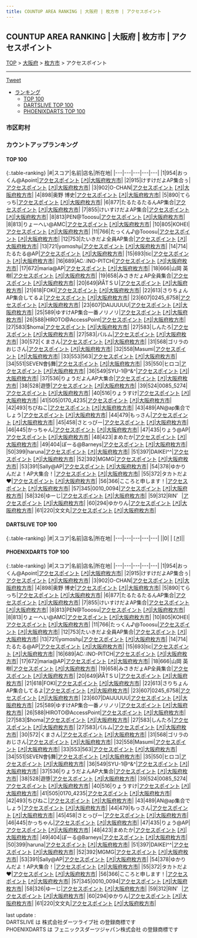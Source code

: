 ```yaml
---
title: COUNTUP AREA RANKING | 大阪府 | 枚方市 | アクセスポイント
---
```

## COUNTUP AREA RANKING | 大阪府 | 枚方市 | アクセスポイント

[TOP](/darts/rank/) > [大阪府](/darts/rank/大阪府/) > [枚方市](/darts/rank/大阪府/枚方市/) > アクセスポイント

___

<a href="https://twitter.com/share?ref_src=twsrc%5Etfw" data-text="COUNTUP AREA RANKING | 大阪府枚方市アクセスポイント" class="twitter-share-button" data-hashtags="DARTSLIVE,PHOENIXDARTS,darts,ダーツ" data-show-count="false">Tweet</a>

* [ランキング](#カウントアップランキング)
    * [TOP 100](#top-100)
    * [DARTSLIVE TOP 100](#dartslive-top-100)
    * [PHOENIXDARTS TOP 100](#phoenixdarts-top-100)

### 市区町村

<ul>

</ul>

### カウントアップランキング

#### TOP 100



{:.table-ranking}
|#|スコア|名前|店名|所在地|
|---|---|---|---|---|
|1|954|<span class="rank-name-pd">おっくん@Apoint</span>|<a href="/darts/rank/shops/80377.html">アクセスポイント</a> <a href="https://vs.phoenixdarts.com/jp/shop/shopDetailInfo/s_80377?s_seq=80377">[↗]</a>|<a href="/darts/rank/大阪府/枚方市">大阪府枚方市</a>|
|2|915|<span class="rank-name-pd">けすけだよAP集合ぅ</span>|<a href="/darts/rank/shops/80377.html">アクセスポイント</a> <a href="https://vs.phoenixdarts.com/jp/shop/shopDetailInfo/s_80377?s_seq=80377">[↗]</a>|<a href="/darts/rank/大阪府/枚方市">大阪府枚方市</a>|
|3|902|<span class="rank-name-pd">O-CHAN</span>|<a href="/darts/rank/shops/80377.html">アクセスポイント</a> <a href="https://vs.phoenixdarts.com/jp/shop/shopDetailInfo/s_80377?s_seq=80377">[↗]</a>|<a href="/darts/rank/大阪府/枚方市">大阪府枚方市</a>|
|4|898|<span class="rank-name-pd"><span class="pro-icon-pd"></span>奥野 博史</span>|<a href="/darts/rank/shops/80377.html">アクセスポイント</a> <a href="https://vs.phoenixdarts.com/jp/shop/shopDetailInfo/s_80377?s_seq=80377">[↗]</a>|<a href="/darts/rank/大阪府/枚方市">大阪府枚方市</a>|
|5|890|<span class="rank-name-pd">てらっち</span>|<a href="/darts/rank/shops/80377.html">アクセスポイント</a> <a href="https://vs.phoenixdarts.com/jp/shop/shopDetailInfo/s_80377?s_seq=80377">[↗]</a>|<a href="/darts/rank/大阪府/枚方市">大阪府枚方市</a>|
|6|877|<span class="rank-name-pd">たるたるたるんAP集合</span>|<a href="/darts/rank/shops/80377.html">アクセスポイント</a> <a href="https://vs.phoenixdarts.com/jp/shop/shopDetailInfo/s_80377?s_seq=80377">[↗]</a>|<a href="/darts/rank/大阪府/枚方市">大阪府枚方市</a>|
|7|855|<span class="rank-name-pd">けいすけだよAP集合</span>|<a href="/darts/rank/shops/80377.html">アクセスポイント</a> <a href="https://vs.phoenixdarts.com/jp/shop/shopDetailInfo/s_80377?s_seq=80377">[↗]</a>|<a href="/darts/rank/大阪府/枚方市">大阪府枚方市</a>|
|8|813|<span class="rank-name-pd">PEN@Tooosu</span>|<a href="/darts/rank/shops/80377.html">アクセスポイント</a> <a href="https://vs.phoenixdarts.com/jp/shop/shopDetailInfo/s_80377?s_seq=80377">[↗]</a>|<a href="/darts/rank/大阪府/枚方市">大阪府枚方市</a>|
|8|813|<span class="rank-name-pd">りょーへい@AMC</span>|<a href="/darts/rank/shops/80377.html">アクセスポイント</a> <a href="https://vs.phoenixdarts.com/jp/shop/shopDetailInfo/s_80377?s_seq=80377">[↗]</a>|<a href="/darts/rank/大阪府/枚方市">大阪府枚方市</a>|
|10|805|<span class="rank-name-pd">KOHEI</span>|<a href="/darts/rank/shops/80377.html">アクセスポイント</a> <a href="https://vs.phoenixdarts.com/jp/shop/shopDetailInfo/s_80377?s_seq=80377">[↗]</a>|<a href="/darts/rank/大阪府/枚方市">大阪府枚方市</a>|
|11|766|<span class="rank-name-pd">たっくん♪@Tooosu</span>|<a href="/darts/rank/shops/80377.html">アクセスポイント</a> <a href="https://vs.phoenixdarts.com/jp/shop/shopDetailInfo/s_80377?s_seq=80377">[↗]</a>|<a href="/darts/rank/大阪府/枚方市">大阪府枚方市</a>|
|12|753|<span class="rank-name-pd">たいきだよ全員AP集合</span>|<a href="/darts/rank/shops/80377.html">アクセスポイント</a> <a href="https://vs.phoenixdarts.com/jp/shop/shopDetailInfo/s_80377?s_seq=80377">[↗]</a>|<a href="/darts/rank/大阪府/枚方市">大阪府枚方市</a>|
|13|721|<span class="rank-name-pd">yαmαshμ</span>|<a href="/darts/rank/shops/80377.html">アクセスポイント</a> <a href="https://vs.phoenixdarts.com/jp/shop/shopDetailInfo/s_80377?s_seq=80377">[↗]</a>|<a href="/darts/rank/大阪府/枚方市">大阪府枚方市</a>|
|14|714|<span class="rank-name-pd">たるたる@AP</span>|<a href="/darts/rank/shops/80377.html">アクセスポイント</a> <a href="https://vs.phoenixdarts.com/jp/shop/shopDetailInfo/s_80377?s_seq=80377">[↗]</a>|<a href="/darts/rank/大阪府/枚方市">大阪府枚方市</a>|
|15|693|<span class="rank-name-pd">tic</span>|<a href="/darts/rank/shops/80377.html">アクセスポイント</a> <a href="https://vs.phoenixdarts.com/jp/shop/shopDetailInfo/s_80377?s_seq=80377">[↗]</a>|<a href="/darts/rank/大阪府/枚方市">大阪府枚方市</a>|
|16|689|<span class="rank-name-pd">AC∴INO-PITCH</span>|<a href="/darts/rank/shops/80377.html">アクセスポイント</a> <a href="https://vs.phoenixdarts.com/jp/shop/shopDetailInfo/s_80377?s_seq=80377">[↗]</a>|<a href="/darts/rank/大阪府/枚方市">大阪府枚方市</a>|
|17|672|<span class="rank-name-pd">maria@AP</span>|<a href="/darts/rank/shops/80377.html">アクセスポイント</a> <a href="https://vs.phoenixdarts.com/jp/shop/shopDetailInfo/s_80377?s_seq=80377">[↗]</a>|<a href="/darts/rank/大阪府/枚方市">大阪府枚方市</a>|
|18|666|<span class="rank-name-pd">山岡 英樹</span>|<a href="/darts/rank/shops/80377.html">アクセスポイント</a> <a href="https://vs.phoenixdarts.com/jp/shop/shopDetailInfo/s_80377?s_seq=80377">[↗]</a>|<a href="/darts/rank/大阪府/枚方市">大阪府枚方市</a>|
|19|658|<span class="rank-name-pd">みさきだょAP全員集合</span>|<a href="/darts/rank/shops/80377.html">アクセスポイント</a> <a href="https://vs.phoenixdarts.com/jp/shop/shopDetailInfo/s_80377?s_seq=80377">[↗]</a>|<a href="/darts/rank/大阪府/枚方市">大阪府枚方市</a>|
|20|649|<span class="rank-name-pd">ЙÅΤＳＵ</span>|<a href="/darts/rank/shops/80377.html">アクセスポイント</a> <a href="https://vs.phoenixdarts.com/jp/shop/shopDetailInfo/s_80377?s_seq=80377">[↗]</a>|<a href="/darts/rank/大阪府/枚方市">大阪府枚方市</a>|
|21|618|<span class="rank-name-pd">FOKI</span>|<a href="/darts/rank/shops/80377.html">アクセスポイント</a> <a href="https://vs.phoenixdarts.com/jp/shop/shopDetailInfo/s_80377?s_seq=80377">[↗]</a>|<a href="/darts/rank/大阪府/枚方市">大阪府枚方市</a>|
|22|613|<span class="rank-name-pd">さりちょんAP集合してるよ</span>|<a href="/darts/rank/shops/80377.html">アクセスポイント</a> <a href="https://vs.phoenixdarts.com/jp/shop/shopDetailInfo/s_80377?s_seq=80377">[↗]</a>|<a href="/darts/rank/大阪府/枚方市">大阪府枚方市</a>|
|23|607|<span class="rank-name-pd">0245_6758</span>|<a href="/darts/rank/shops/80377.html">アクセスポイント</a> <a href="https://vs.phoenixdarts.com/jp/shop/shopDetailInfo/s_80377?s_seq=80377">[↗]</a>|<a href="/darts/rank/大阪府/枚方市">大阪府枚方市</a>|
|23|607|<span class="rank-name-pd">DAIJUUUU</span>|<a href="/darts/rank/shops/80377.html">アクセスポイント</a> <a href="https://vs.phoenixdarts.com/jp/shop/shopDetailInfo/s_80377?s_seq=80377">[↗]</a>|<a href="/darts/rank/大阪府/枚方市">大阪府枚方市</a>|
|25|589|<span class="rank-name-pd">ゆすけAP集合一番ノリノリ</span>|<a href="/darts/rank/shops/80377.html">アクセスポイント</a> <a href="https://vs.phoenixdarts.com/jp/shop/shopDetailInfo/s_80377?s_seq=80377">[↗]</a>|<a href="/darts/rank/大阪府/枚方市">大阪府枚方市</a>|
|26|588|<span class="rank-name-pd">HIROTO@AccessPoint</span>|<a href="/darts/rank/shops/80377.html">アクセスポイント</a> <a href="https://vs.phoenixdarts.com/jp/shop/shopDetailInfo/s_80377?s_seq=80377">[↗]</a>|<a href="/darts/rank/大阪府/枚方市">大阪府枚方市</a>|
|27|583|<span class="rank-name-pd">$homa</span>|<a href="/darts/rank/shops/80377.html">アクセスポイント</a> <a href="https://vs.phoenixdarts.com/jp/shop/shopDetailInfo/s_80377?s_seq=80377">[↗]</a>|<a href="/darts/rank/大阪府/枚方市">大阪府枚方市</a>|
|27|583|<span class="rank-name-pd">しんたろ</span>|<a href="/darts/rank/shops/80377.html">アクセスポイント</a> <a href="https://vs.phoenixdarts.com/jp/shop/shopDetailInfo/s_80377?s_seq=80377">[↗]</a>|<a href="/darts/rank/大阪府/枚方市">大阪府枚方市</a>|
|27|583|<span class="rank-name-pd">パルム</span>|<a href="/darts/rank/shops/80377.html">アクセスポイント</a> <a href="https://vs.phoenixdarts.com/jp/shop/shopDetailInfo/s_80377?s_seq=80377">[↗]</a>|<a href="/darts/rank/大阪府/枚方市">大阪府枚方市</a>|
|30|572|<span class="rank-name-pd">くまさん</span>|<a href="/darts/rank/shops/80377.html">アクセスポイント</a> <a href="https://vs.phoenixdarts.com/jp/shop/shopDetailInfo/s_80377?s_seq=80377">[↗]</a>|<a href="/darts/rank/大阪府/枚方市">大阪府枚方市</a>|
|31|568|<span class="rank-name-pd">ゴリラのおじさん</span>|<a href="/darts/rank/shops/80377.html">アクセスポイント</a> <a href="https://vs.phoenixdarts.com/jp/shop/shopDetailInfo/s_80377?s_seq=80377">[↗]</a>|<a href="/darts/rank/大阪府/枚方市">大阪府枚方市</a>|
|32|558|<span class="rank-name-pd">Masumi</span>|<a href="/darts/rank/shops/80377.html">アクセスポイント</a> <a href="https://vs.phoenixdarts.com/jp/shop/shopDetailInfo/s_80377?s_seq=80377">[↗]</a>|<a href="/darts/rank/大阪府/枚方市">大阪府枚方市</a>|
|33|553|<span class="rank-name-pd">563</span>|<a href="/darts/rank/shops/80377.html">アクセスポイント</a> <a href="https://vs.phoenixdarts.com/jp/shop/shopDetailInfo/s_80377?s_seq=80377">[↗]</a>|<a href="/darts/rank/大阪府/枚方市">大阪府枚方市</a>|
|34|551|<span class="rank-name-pd">SEVEN會§舞</span>|<a href="/darts/rank/shops/80377.html">アクセスポイント</a> <a href="https://vs.phoenixdarts.com/jp/shop/shopDetailInfo/s_80377?s_seq=80377">[↗]</a>|<a href="/darts/rank/大阪府/枚方市">大阪府枚方市</a>|
|35|550|<span class="rank-name-pd">ヒロコ</span>|<a href="/darts/rank/shops/80377.html">アクセスポイント</a> <a href="https://vs.phoenixdarts.com/jp/shop/shopDetailInfo/s_80377?s_seq=80377">[↗]</a>|<a href="/darts/rank/大阪府/枚方市">大阪府枚方市</a>|
|36|549|<span class="rank-name-pd">SYU-1@^&amp;^</span>|<a href="/darts/rank/shops/80377.html">アクセスポイント</a> <a href="https://vs.phoenixdarts.com/jp/shop/shopDetailInfo/s_80377?s_seq=80377">[↗]</a>|<a href="/darts/rank/大阪府/枚方市">大阪府枚方市</a>|
|37|536|<span class="rank-name-pd">りょうだよんAP大集合</span>|<a href="/darts/rank/shops/80377.html">アクセスポイント</a> <a href="https://vs.phoenixdarts.com/jp/shop/shopDetailInfo/s_80377?s_seq=80377">[↗]</a>|<a href="/darts/rank/大阪府/枚方市">大阪府枚方市</a>|
|38|528|<span class="rank-name-pd">遊堕</span>|<a href="/darts/rank/shops/80377.html">アクセスポイント</a> <a href="https://vs.phoenixdarts.com/jp/shop/shopDetailInfo/s_80377?s_seq=80377">[↗]</a>|<a href="/darts/rank/大阪府/枚方市">大阪府枚方市</a>|
|39|524|<span class="rank-name-pd">0085_5274</span>|<a href="/darts/rank/shops/80377.html">アクセスポイント</a> <a href="https://vs.phoenixdarts.com/jp/shop/shopDetailInfo/s_80377?s_seq=80377">[↗]</a>|<a href="/darts/rank/大阪府/枚方市">大阪府枚方市</a>|
|40|516|<span class="rank-name-pd">りょうすけ</span>|<a href="/darts/rank/shops/80377.html">アクセスポイント</a> <a href="https://vs.phoenixdarts.com/jp/shop/shopDetailInfo/s_80377?s_seq=80377">[↗]</a>|<a href="/darts/rank/大阪府/枚方市">大阪府枚方市</a>|
|41|505|<span class="rank-name-pd">0170_4235</span>|<a href="/darts/rank/shops/80377.html">アクセスポイント</a> <a href="https://vs.phoenixdarts.com/jp/shop/shopDetailInfo/s_80377?s_seq=80377">[↗]</a>|<a href="/darts/rank/大阪府/枚方市">大阪府枚方市</a>|
|42|493|<span class="rank-name-pd">ちびねこ</span>|<a href="/darts/rank/shops/80377.html">アクセスポイント</a> <a href="https://vs.phoenixdarts.com/jp/shop/shopDetailInfo/s_80377?s_seq=80377">[↗]</a>|<a href="/darts/rank/大阪府/枚方市">大阪府枚方市</a>|
|43|489|<span class="rank-name-pd">AN@ap集合でしょう</span>|<a href="/darts/rank/shops/80377.html">アクセスポイント</a> <a href="https://vs.phoenixdarts.com/jp/shop/shopDetailInfo/s_80377?s_seq=80377">[↗]</a>|<a href="/darts/rank/大阪府/枚方市">大阪府枚方市</a>|
|44|479|<span class="rank-name-pd">もっさん</span>|<a href="/darts/rank/shops/80377.html">アクセスポイント</a> <a href="https://vs.phoenixdarts.com/jp/shop/shopDetailInfo/s_80377?s_seq=80377">[↗]</a>|<a href="/darts/rank/大阪府/枚方市">大阪府枚方市</a>|
|45|458|<span class="rank-name-pd">さとっぴー</span>|<a href="/darts/rank/shops/80377.html">アクセスポイント</a> <a href="https://vs.phoenixdarts.com/jp/shop/shopDetailInfo/s_80377?s_seq=80377">[↗]</a>|<a href="/darts/rank/大阪府/枚方市">大阪府枚方市</a>|
|46|445|<span class="rank-name-pd">かっちゃん</span>|<a href="/darts/rank/shops/80377.html">アクセスポイント</a> <a href="https://vs.phoenixdarts.com/jp/shop/shopDetailInfo/s_80377?s_seq=80377">[↗]</a>|<a href="/darts/rank/大阪府/枚方市">大阪府枚方市</a>|
|47|435|<span class="rank-name-pd">りょう@AP</span>|<a href="/darts/rank/shops/80377.html">アクセスポイント</a> <a href="https://vs.phoenixdarts.com/jp/shop/shopDetailInfo/s_80377?s_seq=80377">[↗]</a>|<a href="/darts/rank/大阪府/枚方市">大阪府枚方市</a>|
|48|423|<span class="rank-name-pd">まめたか</span>|<a href="/darts/rank/shops/80377.html">アクセスポイント</a> <a href="https://vs.phoenixdarts.com/jp/shop/shopDetailInfo/s_80377?s_seq=80377">[↗]</a>|<a href="/darts/rank/大阪府/枚方市">大阪府枚方市</a>|
|49|404|<span class="rank-name-pd">ぽーる@Barneys</span>|<a href="/darts/rank/shops/80377.html">アクセスポイント</a> <a href="https://vs.phoenixdarts.com/jp/shop/shopDetailInfo/s_80377?s_seq=80377">[↗]</a>|<a href="/darts/rank/大阪府/枚方市">大阪府枚方市</a>|
|50|399|<span class="rank-name-pd">haruna</span>|<a href="/darts/rank/shops/80377.html">アクセスポイント</a> <a href="https://vs.phoenixdarts.com/jp/shop/shopDetailInfo/s_80377?s_seq=80377">[↗]</a>|<a href="/darts/rank/大阪府/枚方市">大阪府枚方市</a>|
|51|397|<span class="rank-name-pd">DAIKEI^^</span>|<a href="/darts/rank/shops/80377.html">アクセスポイント</a> <a href="https://vs.phoenixdarts.com/jp/shop/shopDetailInfo/s_80377?s_seq=80377">[↗]</a>|<a href="/darts/rank/大阪府/枚方市">大阪府枚方市</a>|
|52|392|<span class="rank-name-pd">MGMG</span>|<a href="/darts/rank/shops/80377.html">アクセスポイント</a> <a href="https://vs.phoenixdarts.com/jp/shop/shopDetailInfo/s_80377?s_seq=80377">[↗]</a>|<a href="/darts/rank/大阪府/枚方市">大阪府枚方市</a>|
|53|391|<span class="rank-name-pd">Sally@AP</span>|<a href="/darts/rank/shops/80377.html">アクセスポイント</a> <a href="https://vs.phoenixdarts.com/jp/shop/shopDetailInfo/s_80377?s_seq=80377">[↗]</a>|<a href="/darts/rank/大阪府/枚方市">大阪府枚方市</a>|
|54|378|<span class="rank-name-pd">ゆかりんだよ！AP大集合！</span>|<a href="/darts/rank/shops/80377.html">アクセスポイント</a> <a href="https://vs.phoenixdarts.com/jp/shop/shopDetailInfo/s_80377?s_seq=80377">[↗]</a>|<a href="/darts/rank/大阪府/枚方市">大阪府枚方市</a>|
|55|372|<span class="rank-name-pd">タカトだよ❤️</span>|<a href="/darts/rank/shops/80377.html">アクセスポイント</a> <a href="https://vs.phoenixdarts.com/jp/shop/shopDetailInfo/s_80377?s_seq=80377">[↗]</a>|<a href="/darts/rank/大阪府/枚方市">大阪府枚方市</a>|
|56|366|<span class="rank-name-pd">こころと申します！</span>|<a href="/darts/rank/shops/80377.html">アクセスポイント</a> <a href="https://vs.phoenixdarts.com/jp/shop/shopDetailInfo/s_80377?s_seq=80377">[↗]</a>|<a href="/darts/rank/大阪府/枚方市">大阪府枚方市</a>|
|57|345|<span class="rank-name-pd">0010_0094</span>|<a href="/darts/rank/shops/80377.html">アクセスポイント</a> <a href="https://vs.phoenixdarts.com/jp/shop/shopDetailInfo/s_80377?s_seq=80377">[↗]</a>|<a href="/darts/rank/大阪府/枚方市">大阪府枚方市</a>|
|58|326|<span class="rank-name-pd">ゆーじ</span>|<a href="/darts/rank/shops/80377.html">アクセスポイント</a> <a href="https://vs.phoenixdarts.com/jp/shop/shopDetailInfo/s_80377?s_seq=80377">[↗]</a>|<a href="/darts/rank/大阪府/枚方市">大阪府枚方市</a>|
|59|312|<span class="rank-name-pd">RIN゜</span>|<a href="/darts/rank/shops/80377.html">アクセスポイント</a> <a href="https://vs.phoenixdarts.com/jp/shop/shopDetailInfo/s_80377?s_seq=80377">[↗]</a>|<a href="/darts/rank/大阪府/枚方市">大阪府枚方市</a>|
|60|294|<span class="rank-name-pd">ゆかりん</span>|<a href="/darts/rank/shops/80377.html">アクセスポイント</a> <a href="https://vs.phoenixdarts.com/jp/shop/shopDetailInfo/s_80377?s_seq=80377">[↗]</a>|<a href="/darts/rank/大阪府/枚方市">大阪府枚方市</a>|
|61|220|<span class="rank-name-pd">文文丸</span>|<a href="/darts/rank/shops/80377.html">アクセスポイント</a> <a href="https://vs.phoenixdarts.com/jp/shop/shopDetailInfo/s_80377?s_seq=80377">[↗]</a>|<a href="/darts/rank/大阪府/枚方市">大阪府枚方市</a>|


#### DARTSLIVE TOP 100



{:.table-ranking}
|#|スコア|名前|店名|所在地|
|---|---|---|---|---|
||0|<span class="rank-name-dl"> </span>|<a href="/darts/rank/shops/.html"></a> <a href="">[↗]</a>|<a href="/darts/rank//"></a>|


#### PHOENIXDARTS TOP 100



{:.table-ranking}
|#|スコア|名前|店名|所在地|
|---|---|---|---|---|
|1|954|<span class="rank-name-pd">おっくん@Apoint</span>|<a href="/darts/rank/shops/80377.html">アクセスポイント</a> <a href="https://vs.phoenixdarts.com/jp/shop/shopDetailInfo/s_80377?s_seq=80377">[↗]</a>|<a href="/darts/rank/大阪府/枚方市">大阪府枚方市</a>|
|2|915|<span class="rank-name-pd">けすけだよAP集合ぅ</span>|<a href="/darts/rank/shops/80377.html">アクセスポイント</a> <a href="https://vs.phoenixdarts.com/jp/shop/shopDetailInfo/s_80377?s_seq=80377">[↗]</a>|<a href="/darts/rank/大阪府/枚方市">大阪府枚方市</a>|
|3|902|<span class="rank-name-pd">O-CHAN</span>|<a href="/darts/rank/shops/80377.html">アクセスポイント</a> <a href="https://vs.phoenixdarts.com/jp/shop/shopDetailInfo/s_80377?s_seq=80377">[↗]</a>|<a href="/darts/rank/大阪府/枚方市">大阪府枚方市</a>|
|4|898|<span class="rank-name-pd"><span class="pro-icon-pd"></span>奥野 博史</span>|<a href="/darts/rank/shops/80377.html">アクセスポイント</a> <a href="https://vs.phoenixdarts.com/jp/shop/shopDetailInfo/s_80377?s_seq=80377">[↗]</a>|<a href="/darts/rank/大阪府/枚方市">大阪府枚方市</a>|
|5|890|<span class="rank-name-pd">てらっち</span>|<a href="/darts/rank/shops/80377.html">アクセスポイント</a> <a href="https://vs.phoenixdarts.com/jp/shop/shopDetailInfo/s_80377?s_seq=80377">[↗]</a>|<a href="/darts/rank/大阪府/枚方市">大阪府枚方市</a>|
|6|877|<span class="rank-name-pd">たるたるたるんAP集合</span>|<a href="/darts/rank/shops/80377.html">アクセスポイント</a> <a href="https://vs.phoenixdarts.com/jp/shop/shopDetailInfo/s_80377?s_seq=80377">[↗]</a>|<a href="/darts/rank/大阪府/枚方市">大阪府枚方市</a>|
|7|855|<span class="rank-name-pd">けいすけだよAP集合</span>|<a href="/darts/rank/shops/80377.html">アクセスポイント</a> <a href="https://vs.phoenixdarts.com/jp/shop/shopDetailInfo/s_80377?s_seq=80377">[↗]</a>|<a href="/darts/rank/大阪府/枚方市">大阪府枚方市</a>|
|8|813|<span class="rank-name-pd">PEN@Tooosu</span>|<a href="/darts/rank/shops/80377.html">アクセスポイント</a> <a href="https://vs.phoenixdarts.com/jp/shop/shopDetailInfo/s_80377?s_seq=80377">[↗]</a>|<a href="/darts/rank/大阪府/枚方市">大阪府枚方市</a>|
|8|813|<span class="rank-name-pd">りょーへい@AMC</span>|<a href="/darts/rank/shops/80377.html">アクセスポイント</a> <a href="https://vs.phoenixdarts.com/jp/shop/shopDetailInfo/s_80377?s_seq=80377">[↗]</a>|<a href="/darts/rank/大阪府/枚方市">大阪府枚方市</a>|
|10|805|<span class="rank-name-pd">KOHEI</span>|<a href="/darts/rank/shops/80377.html">アクセスポイント</a> <a href="https://vs.phoenixdarts.com/jp/shop/shopDetailInfo/s_80377?s_seq=80377">[↗]</a>|<a href="/darts/rank/大阪府/枚方市">大阪府枚方市</a>|
|11|766|<span class="rank-name-pd">たっくん♪@Tooosu</span>|<a href="/darts/rank/shops/80377.html">アクセスポイント</a> <a href="https://vs.phoenixdarts.com/jp/shop/shopDetailInfo/s_80377?s_seq=80377">[↗]</a>|<a href="/darts/rank/大阪府/枚方市">大阪府枚方市</a>|
|12|753|<span class="rank-name-pd">たいきだよ全員AP集合</span>|<a href="/darts/rank/shops/80377.html">アクセスポイント</a> <a href="https://vs.phoenixdarts.com/jp/shop/shopDetailInfo/s_80377?s_seq=80377">[↗]</a>|<a href="/darts/rank/大阪府/枚方市">大阪府枚方市</a>|
|13|721|<span class="rank-name-pd">yαmαshμ</span>|<a href="/darts/rank/shops/80377.html">アクセスポイント</a> <a href="https://vs.phoenixdarts.com/jp/shop/shopDetailInfo/s_80377?s_seq=80377">[↗]</a>|<a href="/darts/rank/大阪府/枚方市">大阪府枚方市</a>|
|14|714|<span class="rank-name-pd">たるたる@AP</span>|<a href="/darts/rank/shops/80377.html">アクセスポイント</a> <a href="https://vs.phoenixdarts.com/jp/shop/shopDetailInfo/s_80377?s_seq=80377">[↗]</a>|<a href="/darts/rank/大阪府/枚方市">大阪府枚方市</a>|
|15|693|<span class="rank-name-pd">tic</span>|<a href="/darts/rank/shops/80377.html">アクセスポイント</a> <a href="https://vs.phoenixdarts.com/jp/shop/shopDetailInfo/s_80377?s_seq=80377">[↗]</a>|<a href="/darts/rank/大阪府/枚方市">大阪府枚方市</a>|
|16|689|<span class="rank-name-pd">AC∴INO-PITCH</span>|<a href="/darts/rank/shops/80377.html">アクセスポイント</a> <a href="https://vs.phoenixdarts.com/jp/shop/shopDetailInfo/s_80377?s_seq=80377">[↗]</a>|<a href="/darts/rank/大阪府/枚方市">大阪府枚方市</a>|
|17|672|<span class="rank-name-pd">maria@AP</span>|<a href="/darts/rank/shops/80377.html">アクセスポイント</a> <a href="https://vs.phoenixdarts.com/jp/shop/shopDetailInfo/s_80377?s_seq=80377">[↗]</a>|<a href="/darts/rank/大阪府/枚方市">大阪府枚方市</a>|
|18|666|<span class="rank-name-pd">山岡 英樹</span>|<a href="/darts/rank/shops/80377.html">アクセスポイント</a> <a href="https://vs.phoenixdarts.com/jp/shop/shopDetailInfo/s_80377?s_seq=80377">[↗]</a>|<a href="/darts/rank/大阪府/枚方市">大阪府枚方市</a>|
|19|658|<span class="rank-name-pd">みさきだょAP全員集合</span>|<a href="/darts/rank/shops/80377.html">アクセスポイント</a> <a href="https://vs.phoenixdarts.com/jp/shop/shopDetailInfo/s_80377?s_seq=80377">[↗]</a>|<a href="/darts/rank/大阪府/枚方市">大阪府枚方市</a>|
|20|649|<span class="rank-name-pd">ЙÅΤＳＵ</span>|<a href="/darts/rank/shops/80377.html">アクセスポイント</a> <a href="https://vs.phoenixdarts.com/jp/shop/shopDetailInfo/s_80377?s_seq=80377">[↗]</a>|<a href="/darts/rank/大阪府/枚方市">大阪府枚方市</a>|
|21|618|<span class="rank-name-pd">FOKI</span>|<a href="/darts/rank/shops/80377.html">アクセスポイント</a> <a href="https://vs.phoenixdarts.com/jp/shop/shopDetailInfo/s_80377?s_seq=80377">[↗]</a>|<a href="/darts/rank/大阪府/枚方市">大阪府枚方市</a>|
|22|613|<span class="rank-name-pd">さりちょんAP集合してるよ</span>|<a href="/darts/rank/shops/80377.html">アクセスポイント</a> <a href="https://vs.phoenixdarts.com/jp/shop/shopDetailInfo/s_80377?s_seq=80377">[↗]</a>|<a href="/darts/rank/大阪府/枚方市">大阪府枚方市</a>|
|23|607|<span class="rank-name-pd">0245_6758</span>|<a href="/darts/rank/shops/80377.html">アクセスポイント</a> <a href="https://vs.phoenixdarts.com/jp/shop/shopDetailInfo/s_80377?s_seq=80377">[↗]</a>|<a href="/darts/rank/大阪府/枚方市">大阪府枚方市</a>|
|23|607|<span class="rank-name-pd">DAIJUUUU</span>|<a href="/darts/rank/shops/80377.html">アクセスポイント</a> <a href="https://vs.phoenixdarts.com/jp/shop/shopDetailInfo/s_80377?s_seq=80377">[↗]</a>|<a href="/darts/rank/大阪府/枚方市">大阪府枚方市</a>|
|25|589|<span class="rank-name-pd">ゆすけAP集合一番ノリノリ</span>|<a href="/darts/rank/shops/80377.html">アクセスポイント</a> <a href="https://vs.phoenixdarts.com/jp/shop/shopDetailInfo/s_80377?s_seq=80377">[↗]</a>|<a href="/darts/rank/大阪府/枚方市">大阪府枚方市</a>|
|26|588|<span class="rank-name-pd">HIROTO@AccessPoint</span>|<a href="/darts/rank/shops/80377.html">アクセスポイント</a> <a href="https://vs.phoenixdarts.com/jp/shop/shopDetailInfo/s_80377?s_seq=80377">[↗]</a>|<a href="/darts/rank/大阪府/枚方市">大阪府枚方市</a>|
|27|583|<span class="rank-name-pd">$homa</span>|<a href="/darts/rank/shops/80377.html">アクセスポイント</a> <a href="https://vs.phoenixdarts.com/jp/shop/shopDetailInfo/s_80377?s_seq=80377">[↗]</a>|<a href="/darts/rank/大阪府/枚方市">大阪府枚方市</a>|
|27|583|<span class="rank-name-pd">しんたろ</span>|<a href="/darts/rank/shops/80377.html">アクセスポイント</a> <a href="https://vs.phoenixdarts.com/jp/shop/shopDetailInfo/s_80377?s_seq=80377">[↗]</a>|<a href="/darts/rank/大阪府/枚方市">大阪府枚方市</a>|
|27|583|<span class="rank-name-pd">パルム</span>|<a href="/darts/rank/shops/80377.html">アクセスポイント</a> <a href="https://vs.phoenixdarts.com/jp/shop/shopDetailInfo/s_80377?s_seq=80377">[↗]</a>|<a href="/darts/rank/大阪府/枚方市">大阪府枚方市</a>|
|30|572|<span class="rank-name-pd">くまさん</span>|<a href="/darts/rank/shops/80377.html">アクセスポイント</a> <a href="https://vs.phoenixdarts.com/jp/shop/shopDetailInfo/s_80377?s_seq=80377">[↗]</a>|<a href="/darts/rank/大阪府/枚方市">大阪府枚方市</a>|
|31|568|<span class="rank-name-pd">ゴリラのおじさん</span>|<a href="/darts/rank/shops/80377.html">アクセスポイント</a> <a href="https://vs.phoenixdarts.com/jp/shop/shopDetailInfo/s_80377?s_seq=80377">[↗]</a>|<a href="/darts/rank/大阪府/枚方市">大阪府枚方市</a>|
|32|558|<span class="rank-name-pd">Masumi</span>|<a href="/darts/rank/shops/80377.html">アクセスポイント</a> <a href="https://vs.phoenixdarts.com/jp/shop/shopDetailInfo/s_80377?s_seq=80377">[↗]</a>|<a href="/darts/rank/大阪府/枚方市">大阪府枚方市</a>|
|33|553|<span class="rank-name-pd">563</span>|<a href="/darts/rank/shops/80377.html">アクセスポイント</a> <a href="https://vs.phoenixdarts.com/jp/shop/shopDetailInfo/s_80377?s_seq=80377">[↗]</a>|<a href="/darts/rank/大阪府/枚方市">大阪府枚方市</a>|
|34|551|<span class="rank-name-pd">SEVEN會§舞</span>|<a href="/darts/rank/shops/80377.html">アクセスポイント</a> <a href="https://vs.phoenixdarts.com/jp/shop/shopDetailInfo/s_80377?s_seq=80377">[↗]</a>|<a href="/darts/rank/大阪府/枚方市">大阪府枚方市</a>|
|35|550|<span class="rank-name-pd">ヒロコ</span>|<a href="/darts/rank/shops/80377.html">アクセスポイント</a> <a href="https://vs.phoenixdarts.com/jp/shop/shopDetailInfo/s_80377?s_seq=80377">[↗]</a>|<a href="/darts/rank/大阪府/枚方市">大阪府枚方市</a>|
|36|549|<span class="rank-name-pd">SYU-1@^&amp;^</span>|<a href="/darts/rank/shops/80377.html">アクセスポイント</a> <a href="https://vs.phoenixdarts.com/jp/shop/shopDetailInfo/s_80377?s_seq=80377">[↗]</a>|<a href="/darts/rank/大阪府/枚方市">大阪府枚方市</a>|
|37|536|<span class="rank-name-pd">りょうだよんAP大集合</span>|<a href="/darts/rank/shops/80377.html">アクセスポイント</a> <a href="https://vs.phoenixdarts.com/jp/shop/shopDetailInfo/s_80377?s_seq=80377">[↗]</a>|<a href="/darts/rank/大阪府/枚方市">大阪府枚方市</a>|
|38|528|<span class="rank-name-pd">遊堕</span>|<a href="/darts/rank/shops/80377.html">アクセスポイント</a> <a href="https://vs.phoenixdarts.com/jp/shop/shopDetailInfo/s_80377?s_seq=80377">[↗]</a>|<a href="/darts/rank/大阪府/枚方市">大阪府枚方市</a>|
|39|524|<span class="rank-name-pd">0085_5274</span>|<a href="/darts/rank/shops/80377.html">アクセスポイント</a> <a href="https://vs.phoenixdarts.com/jp/shop/shopDetailInfo/s_80377?s_seq=80377">[↗]</a>|<a href="/darts/rank/大阪府/枚方市">大阪府枚方市</a>|
|40|516|<span class="rank-name-pd">りょうすけ</span>|<a href="/darts/rank/shops/80377.html">アクセスポイント</a> <a href="https://vs.phoenixdarts.com/jp/shop/shopDetailInfo/s_80377?s_seq=80377">[↗]</a>|<a href="/darts/rank/大阪府/枚方市">大阪府枚方市</a>|
|41|505|<span class="rank-name-pd">0170_4235</span>|<a href="/darts/rank/shops/80377.html">アクセスポイント</a> <a href="https://vs.phoenixdarts.com/jp/shop/shopDetailInfo/s_80377?s_seq=80377">[↗]</a>|<a href="/darts/rank/大阪府/枚方市">大阪府枚方市</a>|
|42|493|<span class="rank-name-pd">ちびねこ</span>|<a href="/darts/rank/shops/80377.html">アクセスポイント</a> <a href="https://vs.phoenixdarts.com/jp/shop/shopDetailInfo/s_80377?s_seq=80377">[↗]</a>|<a href="/darts/rank/大阪府/枚方市">大阪府枚方市</a>|
|43|489|<span class="rank-name-pd">AN@ap集合でしょう</span>|<a href="/darts/rank/shops/80377.html">アクセスポイント</a> <a href="https://vs.phoenixdarts.com/jp/shop/shopDetailInfo/s_80377?s_seq=80377">[↗]</a>|<a href="/darts/rank/大阪府/枚方市">大阪府枚方市</a>|
|44|479|<span class="rank-name-pd">もっさん</span>|<a href="/darts/rank/shops/80377.html">アクセスポイント</a> <a href="https://vs.phoenixdarts.com/jp/shop/shopDetailInfo/s_80377?s_seq=80377">[↗]</a>|<a href="/darts/rank/大阪府/枚方市">大阪府枚方市</a>|
|45|458|<span class="rank-name-pd">さとっぴー</span>|<a href="/darts/rank/shops/80377.html">アクセスポイント</a> <a href="https://vs.phoenixdarts.com/jp/shop/shopDetailInfo/s_80377?s_seq=80377">[↗]</a>|<a href="/darts/rank/大阪府/枚方市">大阪府枚方市</a>|
|46|445|<span class="rank-name-pd">かっちゃん</span>|<a href="/darts/rank/shops/80377.html">アクセスポイント</a> <a href="https://vs.phoenixdarts.com/jp/shop/shopDetailInfo/s_80377?s_seq=80377">[↗]</a>|<a href="/darts/rank/大阪府/枚方市">大阪府枚方市</a>|
|47|435|<span class="rank-name-pd">りょう@AP</span>|<a href="/darts/rank/shops/80377.html">アクセスポイント</a> <a href="https://vs.phoenixdarts.com/jp/shop/shopDetailInfo/s_80377?s_seq=80377">[↗]</a>|<a href="/darts/rank/大阪府/枚方市">大阪府枚方市</a>|
|48|423|<span class="rank-name-pd">まめたか</span>|<a href="/darts/rank/shops/80377.html">アクセスポイント</a> <a href="https://vs.phoenixdarts.com/jp/shop/shopDetailInfo/s_80377?s_seq=80377">[↗]</a>|<a href="/darts/rank/大阪府/枚方市">大阪府枚方市</a>|
|49|404|<span class="rank-name-pd">ぽーる@Barneys</span>|<a href="/darts/rank/shops/80377.html">アクセスポイント</a> <a href="https://vs.phoenixdarts.com/jp/shop/shopDetailInfo/s_80377?s_seq=80377">[↗]</a>|<a href="/darts/rank/大阪府/枚方市">大阪府枚方市</a>|
|50|399|<span class="rank-name-pd">haruna</span>|<a href="/darts/rank/shops/80377.html">アクセスポイント</a> <a href="https://vs.phoenixdarts.com/jp/shop/shopDetailInfo/s_80377?s_seq=80377">[↗]</a>|<a href="/darts/rank/大阪府/枚方市">大阪府枚方市</a>|
|51|397|<span class="rank-name-pd">DAIKEI^^</span>|<a href="/darts/rank/shops/80377.html">アクセスポイント</a> <a href="https://vs.phoenixdarts.com/jp/shop/shopDetailInfo/s_80377?s_seq=80377">[↗]</a>|<a href="/darts/rank/大阪府/枚方市">大阪府枚方市</a>|
|52|392|<span class="rank-name-pd">MGMG</span>|<a href="/darts/rank/shops/80377.html">アクセスポイント</a> <a href="https://vs.phoenixdarts.com/jp/shop/shopDetailInfo/s_80377?s_seq=80377">[↗]</a>|<a href="/darts/rank/大阪府/枚方市">大阪府枚方市</a>|
|53|391|<span class="rank-name-pd">Sally@AP</span>|<a href="/darts/rank/shops/80377.html">アクセスポイント</a> <a href="https://vs.phoenixdarts.com/jp/shop/shopDetailInfo/s_80377?s_seq=80377">[↗]</a>|<a href="/darts/rank/大阪府/枚方市">大阪府枚方市</a>|
|54|378|<span class="rank-name-pd">ゆかりんだよ！AP大集合！</span>|<a href="/darts/rank/shops/80377.html">アクセスポイント</a> <a href="https://vs.phoenixdarts.com/jp/shop/shopDetailInfo/s_80377?s_seq=80377">[↗]</a>|<a href="/darts/rank/大阪府/枚方市">大阪府枚方市</a>|
|55|372|<span class="rank-name-pd">タカトだよ❤️</span>|<a href="/darts/rank/shops/80377.html">アクセスポイント</a> <a href="https://vs.phoenixdarts.com/jp/shop/shopDetailInfo/s_80377?s_seq=80377">[↗]</a>|<a href="/darts/rank/大阪府/枚方市">大阪府枚方市</a>|
|56|366|<span class="rank-name-pd">こころと申します！</span>|<a href="/darts/rank/shops/80377.html">アクセスポイント</a> <a href="https://vs.phoenixdarts.com/jp/shop/shopDetailInfo/s_80377?s_seq=80377">[↗]</a>|<a href="/darts/rank/大阪府/枚方市">大阪府枚方市</a>|
|57|345|<span class="rank-name-pd">0010_0094</span>|<a href="/darts/rank/shops/80377.html">アクセスポイント</a> <a href="https://vs.phoenixdarts.com/jp/shop/shopDetailInfo/s_80377?s_seq=80377">[↗]</a>|<a href="/darts/rank/大阪府/枚方市">大阪府枚方市</a>|
|58|326|<span class="rank-name-pd">ゆーじ</span>|<a href="/darts/rank/shops/80377.html">アクセスポイント</a> <a href="https://vs.phoenixdarts.com/jp/shop/shopDetailInfo/s_80377?s_seq=80377">[↗]</a>|<a href="/darts/rank/大阪府/枚方市">大阪府枚方市</a>|
|59|312|<span class="rank-name-pd">RIN゜</span>|<a href="/darts/rank/shops/80377.html">アクセスポイント</a> <a href="https://vs.phoenixdarts.com/jp/shop/shopDetailInfo/s_80377?s_seq=80377">[↗]</a>|<a href="/darts/rank/大阪府/枚方市">大阪府枚方市</a>|
|60|294|<span class="rank-name-pd">ゆかりん</span>|<a href="/darts/rank/shops/80377.html">アクセスポイント</a> <a href="https://vs.phoenixdarts.com/jp/shop/shopDetailInfo/s_80377?s_seq=80377">[↗]</a>|<a href="/darts/rank/大阪府/枚方市">大阪府枚方市</a>|
|61|220|<span class="rank-name-pd">文文丸</span>|<a href="/darts/rank/shops/80377.html">アクセスポイント</a> <a href="https://vs.phoenixdarts.com/jp/shop/shopDetailInfo/s_80377?s_seq=80377">[↗]</a>|<a href="/darts/rank/大阪府/枚方市">大阪府枚方市</a>|


<div class="footer border-top border-gray-light mt-5 pt-3 text-right text-gray">
    last update : <span style="font-weight: italic" id="foot_last_modified"></span><br />
    DARTSLIVE は 株式会社ダーツライブ社 の登録商標です<br />
    PHOENIXDARTS は フェニックスダーツジャパン株式会社 の登録商標です<br />
</div>

<script src="https://cdnjs.cloudflare.com/ajax/libs/jquery.tablesorter/2.31.3/js/jquery.tablesorter.min.js" integrity="sha512-qzgd5cYSZcosqpzpn7zF2ZId8f/8CHmFKZ8j7mU4OUXTNRd5g+ZHBPsgKEwoqxCtdQvExE5LprwwPAgoicguNg==" crossorigin="anonymous" referrerpolicy="no-referrer"></script>
<link rel="stylesheet" href="https://cdnjs.cloudflare.com/ajax/libs/jquery.tablesorter/2.31.3/css/theme.default.min.css" integrity="sha512-wghhOJkjQX0Lh3NSWvNKeZ0ZpNn+SPVXX1Qyc9OCaogADktxrBiBdKGDoqVUOyhStvMBmJQ8ZdMHiR3wuEq8+w==" crossorigin="anonymous" referrerpolicy="no-referrer" />
<script>
$(function() {
    $(".table-ranking").tablesorter({sortList:[[0, 0]]});
    $("#foot_last_modified").text(formatDate(new Date(document.lastModified), 'yyyy-MM-dd HH:mm:ss'));
});
</script>

<script async src="https://platform.twitter.com/widgets.js" charset="utf-8"></script>